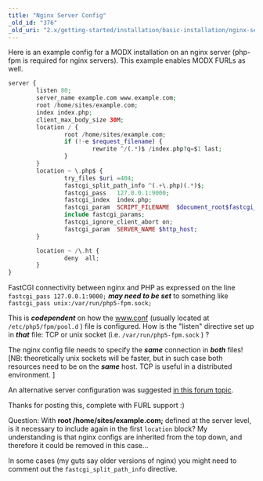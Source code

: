 ```yaml
---
title: "Nginx Server Config"
_old_id: "376"
_old_uri: "2.x/getting-started/installation/basic-installation/nginx-server-config"
---
```


Here is an example config for a MODX installation on an nginx server (php-fpm is required for nginx servers). This example enables MODX FURLs as well.

``` php
server {
        listen 80;
        server_name example.com www.example.com;
        root /home/sites/example.com;
        index index.php;
        client_max_body_size 30M;
        location / {
                root /home/sites/example.com;
                if (!-e $request_filename) {
                        rewrite ^/(.*)$ /index.php?q=$1 last;
                }
        }
        location ~ \.php$ {
                try_files $uri =404;
                fastcgi_split_path_info ^(.+\.php)(.*)$;
                fastcgi_pass   127.0.0.1:9000;
                fastcgi_index  index.php;
                fastcgi_param  SCRIPT_FILENAME  $document_root$fastcgi_script_name;
                include fastcgi_params;
                fastcgi_ignore_client_abort on;
                fastcgi_param  SERVER_NAME $http_host;
        }

        location ~ /\.ht {
                deny  all;
        }
}

```

FastCGI connectivity between nginx and PHP as expressed on the line `fastcgi_pass 127.0.0.1:9000;` _**may need to be set**_ to something like `fastcgi_pass unix:/var/run/php5-fpm.sock;`

This is _**codependent**_ on how the www.conf (usually located at `/etc/php5/fpm/pool.d` ) file is configured. How is the "listen" directive set up in _**that**_ file: TCP or unix socket (i.e. `/var/run/php5-fpm.sock` ) ?

The nginx config file needs to specify the _**same**_ connection in _**both**_ files! \[NB: theoretically unix sockets will be faster, but in such case both resources need to be on the _**same**_ host. TCP is useful in a distributed environment. \]

An alternative server configuration was suggested [in this forum topic](http://forums.modx.com/thread/70163/furls-not-working-after-upgrade-2-1-3-pl?page=2#dis-post-394442).

Thanks for posting this, complete with FURL support :)

Question: With **root /home/sites/example.com;** defined at the server level, is it necessary to include again in the first `location` block?
 My understanding is that nginx configs are inherited from the top down, and therefore it could be removed in this case...

In some cases (my guts say older versions of nginx) you might need to comment out the `fastcgi_split_path_info` directive.
